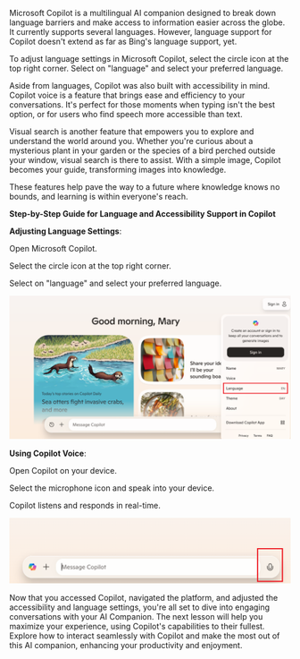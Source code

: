 Microsoft Copilot is a multilingual AI companion designed to break down language barriers and make access to information easier across the globe. It currently supports several languages. However, language support for Copilot doesn't extend as far as Bing's language support, yet.

To adjust language settings in Microsoft Copilot, select the circle icon at the top right corner. Select on "language" and select your preferred language.

Aside from languages, Copilot was also built with accessibility in mind. Copilot voice is a feature that brings ease and efficiency to your conversations. It's perfect for those moments when typing isn't the best option, or for users who find speech more accessible than text.

Visual search is another feature that empowers you to explore and understand the world around you. Whether you're curious about a mysterious plant in your garden or the species of a bird perched outside your window, visual search is there to assist. With a simple image, Copilot becomes your guide, transforming images into knowledge.

These features help pave the way to a future where knowledge knows no bounds, and learning is within everyone's reach.

**Step-by-Step Guide for Language and Accessibility Support in Copilot**

**Adjusting Language Settings**:

Open Microsoft Copilot.

Select the circle icon at the top right corner.

Select on "language" and select your preferred language.

![A screenshot highlighting the language setting feature in Copilot.](../media/image4.png)

**Using Copilot Voice**:

Open Copilot on your device.

Select the microphone icon and speak into your device.

Copilot listens and responds in real-time.

![A screenshot highlighting the Microsoft Copilot voice feature.](../media/image5.png)

Now that you accessed Copilot, navigated the platform, and adjusted the accessibility and language settings, you're all set to dive into engaging conversations with your AI Companion. The next lesson will help you maximize your experience, using Copilot's capabilities to their fullest. Explore how to interact seamlessly with Copilot and make the most out of this AI companion, enhancing your productivity and enjoyment.